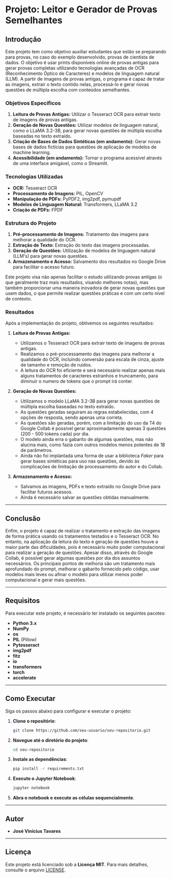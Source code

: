 # Projeto: Leitor e Gerador de Provas Semelhantes

## Introdução

Este projeto tem como objetivo auxiliar estudantes que estão se preparando para provas, no caso do exemplo desenvolvido, provas de cientista de dados.
O objetivo é usar prints disponíveis online de provas antigas para gerar provas completas utilizando tecnologias avançadas de OCR (Reconhecimento Óptico de Caracteres) e modelos de linguagem natural (LLM).
A partir de imagens de provas antigas, o programa é capaz de tratar as imagens, extrair o texto contido nelas, processá-lo e gerar novas questões de múltipla escolha com conteúdos semelhantes.

### Objetivos Específicos

1. **Leitura de Provas Antigas:** Utilizar o Tesseract OCR para extrair texto de imagens de provas antigas.
2. **Geração de Novas Questões:** Utilizar modelos de linguagem natural, como o LLaMA 3.2-3B, para gerar novas questões de múltipla escolha baseadas no texto extraído.
3. **Criação de Bases de Dados Sintéticas (em andamento):** Gerar novas bases de dados fictícias para questões de aplicação de modelos de machine learning. 
4. **Acessibilidade (em andamento):** Tornar o programa acessível através de uma interface amigável, como o Streamlit.

### Tecnologias Utilizadas

- **OCR:** Tesseract OCR
- **Processamento de Imagens:** PIL, OpenCV
- **Manipulação de PDFs:** PyPDF2, img2pdf, pymupdf
- **Modelos de Linguagem Natural:** Transformers, LLaMA 3.2
- **Criação de PDFs:** FPDF

### Estrutura do Projeto

1. **Pré-processamento de Imagens:** Tratamento das imagens para melhorar a qualidade do OCR.
2. **Extração de Texto:** Extração do texto das imagens processadas.
3. **Geração de Questões:** Utilização de modelos de linguagem natural (LLM's) para gerar novas questões.
4. **Armazenamento e Acesso:** Salvamento dos resultados no Google Drive para facilitar o acesso futuro.

Este projeto visa não apenas facilitar o estudo utilizando provas antigas (o que geralmente traz mais resultados, visando melhores notas), mas também proporcionar uma maneira inovadora de gerar novas questões que usem dados, o que permite realizar questões práticas e com um certo nível de contexto.

### Resultados

Após a implementação do projeto, obtivemos os seguintes resultados:

1. **Leitura de Provas Antigas:**
    - Utilizamos o Tesseract OCR para extrair texto de imagens de provas antigas.
    - Realizamos o pré-processamento das imagens para melhorar a qualidade do OCR, incluindo conversão para escala de cinza, ajuste de tamanho e remoção de ruídos.
    - A leitura do OCR foi eficiente e será necessário realizar apenas mais alguns tratamentos de caracteres estranhos e truncamento, para diminuir o numero de tokens que o prompt irá conter.

2. **Geração de Novas Questões:**
    - Utilizamos o modelo LLaMA 3.2-3B para gerar novas questões de múltipla escolha baseadas no texto extraído.
    - As questões geradas seguiram as regras estabelecidas, com 4 opções de resposta, sendo apenas uma correta.
    - As questões são geradas, porém, com a limitação do uso da T4 do Google Collab é possível gerar aproximadamente apenas 3 questões (200 - 500 tokens cada) por dia.
    - O modelo ainda erra o gabarito de algumas questões, mas não alucina mais, como fazia com outros modelos menos potentes de 1B de parâmetros.
    - Ainda não foi implantada uma forma de usar a biblioteca _Faker_ para gerar bases sintéticas para uso nas questões, devido às complicações de limitação de processamento do autor e do Collab.

3. **Armazenamento e Acesso:**
    - Salvamos as imagens, PDFs e texto extraído no Google Drive para facilitar futuros acessos.
    - Ainda é necessário salvar as questões obtidas manualmente.

---

## Conclusão

Enfim, o projeto é capaz de realizar o tratamento e extração das imagens de forma prática usando os tratamentos testados e o Tesseract OCR. No entanto, na aplicação da leitura do texto e geração de questões houve a maior parte das dificuldades, pois é necessário muito poder computacional para realizar a geração de questões. Apesar disso, através do Google Collab, é possível gerar algumas questões por dia dos assuntos necessários. Os principais pontos de melhoria são um tratamento mais aprofundado do prompt, melhorar o gabarito fornecido pelo código, usar modelos mais leves ou afinar o modelo para utilizar menos poder computacional e gerar mais questões.

---

## Requisitos

Para executar este projeto, é necessário ter instalado os seguintes pacotes:

- **Python 3.x**
- **NumPy**
- **os**
- **PIL** (Pillow)
- **Pytesseract**
- **img2pdf**
- **fitz**
- **io**
- **transformers**
- **torch**
- **accelerate**

---

## Como Executar

Siga os passos abaixo para configurar e executar o projeto:

1. **Clone o repositório**:
   ```bash
   git clone https://github.com/seu-usuario/seu-repositorio.git
   ```

2. **Navegue até o diretório do projeto**:
   ```bash
   cd seu-repositorio
   ```

3. **Instale as dependências**:
   ```bash
   pip install -r requirements.txt
   ```

4. **Execute o Jupyter Notebook**:
   ```bash
   jupyter notebook
   ```

5. **Abra o notebook e execute as células sequencialmente**.

---

## Autor

- **José Vinícius Tavares**

---

## Licença

Este projeto está licenciado sob a **Licença MIT**. Para mais detalhes, consulte o arquivo [LICENSE](LICENSE).
